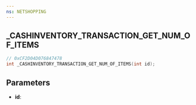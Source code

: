 ```yaml
---
ns: NETSHOPPING
---
```

## _CASHINVENTORY_TRANSACTION_GET_NUM_OF_ITEMS

```c
// 0xCF2D04D076847478
int _CASHINVENTORY_TRANSACTION_GET_NUM_OF_ITEMS(int id);
```

## Parameters
* **id**:
